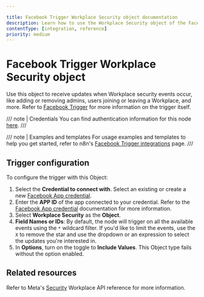 ```yaml
---

title: Facebook Trigger Workplace Security object documentation
description: Learn how to use the Workplace Security object of the Facebook Trigger node in n8n. Follow technical documentation to integrate the Facebook Trigger node's Workplace Security object into your workflows.
contentType: [integration, reference]
priority: medium
---
```


# Facebook Trigger Workplace Security object

Use this object to receive updates when Workplace security events occur, like adding or removing admins, users joining or leaving a Workplace, and more. Refer to [Facebook Trigger](/integrations/builtin/trigger-nodes/n8n-nodes-base.facebooktrigger/index.md) for more information on the trigger itself.

/// note | Credentials
You can find authentication information for this node [here](/integrations/builtin/credentials/facebookapp.md).
///

///  note  | Examples and templates
For usage examples and templates to help you get started, refer to n8n's [Facebook Trigger integrations](https://n8n.io/integrations/facebook-trigger/) page.
///

## Trigger configuration

To configure the trigger with this Object:

1. Select the **Credential to connect with**. Select an existing or create a new [Facebook App credential](/integrations/builtin/credentials/facebookapp.md).
1. Enter the **APP ID** of the app connected to your credential. Refer to the [Facebook App credential](/integrations/builtin/credentials/facebookapp.md) documentation for more information.
1. Select **Workplace Security** as the **Object**.
1. **Field Names or IDs**: By default, the node will trigger on all the available events using the `*` wildcard filter. If you'd like to limit the events, use the `X` to remove the star and use the dropdown or an expression to select the updates you're interested in.
1. In **Options**, turn on the toggle to **Include Values**. This Object type fails without the option enabled.

## Related resources

Refer to Meta's [Security](https://developers.facebook.com/docs/workplace/reference/webhooks/#security) Workplace API reference for more information.

